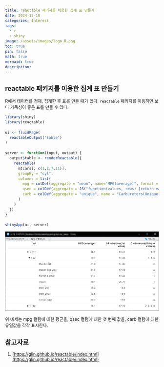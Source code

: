 ```yaml
---
title: reactable 패키지를 이용한 집계 표 만들기
date: 2024-12-18
categories: Interest
tags: 
  - r
  - shiny
image: /assets/images/logo_R.png
toc: true
pin: false
math: true
mermaid: true
description: 
---
```


## reactable 패키지를 이용한 집계 표 만들기

R에서 데이터를 정재, 집계한 후 표를 만들 때가 있다. `reactable` 패키지를 이용하면 보다 가독성이 좋은 표를 만들 수 있다.

```r
library(shiny)
library(reactable)

ui <- fluidPage(
  reactableOutput("table")
)

server <- function(input, output) {
  output$table <- renderReactable({
    reactable(
      mtcars[, c(1,2,7,11)],
      groupBy = "cyl",
      columns = list(
        mpg = colDef(aggregate = "mean", name="MPG(average)", format = colFormat(digits = 1)),
        qsec = colDef(aggregate = JS("function(values, rows) {return values[0]}"), name = "1/4 mile time(1st value)"),
        carb = colDef(aggregate = "unique", name = "Carburetors(Unique values)")
      )
    )
  })
}

shinyApp(ui, server)
```

![](/assets/images/2024-12-18-reactable_01.png)

위 예제는 mpg 컬럼에 대한 평균을, qsec 컬럼에 대한 첫 번째 값을, carb 컬럼에 대한 유일값을 각각 표시한다.


## 참고자료

1. [https://glin.github.io/reactable/index.html](https://glin.github.io/reactable/index.html)

